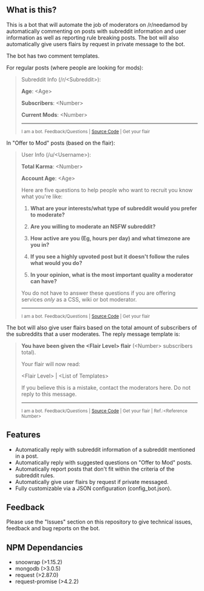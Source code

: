 ## What is this?
This is a bot that will automate the job of moderators on /r/needamod by automatically commenting on posts with subreddit information and user information as well as reporting rule breaking posts. The bot will also automatically give users flairs by request in private message to the bot.

The bot has two comment templates.

For regular posts (where people are looking for mods):

> Subreddit Info (/r/\<Subreddit\>):
>
> **Age**: \<Age\>
>
> **Subscribers**: \<Number\>
>
> **Current Mods**: \<Number\>
>
> ---
>
> <sup>I am a bot. Feedback/Questions | [Source Code](https://github.com/MatthewWid/needamod-bot) | Get your flair</sup>

In "Offer to Mod" posts (based on the flair):

> User Info (/u/\<Username\>):
>
> **Total Karma**: \<Number\>
>
> **Account Age**: \<Age\>
>
> Here are five questions to help people who want to recruit you know what you're like:
>
> 1. **What are your interests/what type of subreddit would you prefer to moderate?**
>
> 2. **Are you willing to moderate an NSFW subreddit?**
>
> 3. **How active are you (Eg, hours per day) and what timezone are you in?**
>
> 4. **If you see a highly upvoted post but it doesn't follow the rules what would you do?**
>
> 5. **In your opinion, what is the most important quality a moderator can have?**
>
> You do not have to answer these questions if you are offering services *only* as a CSS, wiki or bot moderator.
> 
> ---
> <sup>I am a bot. Feedback/Questions | [Source Code](https://github.com/MatthewWid/needamod-bot) | Get your flair</sup>

The bot will also give user flairs based on the total amount of subscribers of the subreddits that a user moderates. The reply message template is:

> **You have been given the \<Flair Level\> flair** (\<Number\> subscribers total).
>
> Your flair will now read:
>
> \<Flair Level\> | \<List of Templates\>
>
> If you believe this is a mistake, contact the moderators here. Do not reply to this message.
>
> ---
>
> <sup>I am a bot. Feedback/Questions | [Source Code](https://github.com/MatthewWid/needamod-bot) | Get your flair | Ref.:\<Reference Number\></sup>

## Features
* Automatically reply with subreddit information of a subreddit mentioned in a post.
* Automatically reply with suggested questions on "Offer to Mod" posts.
* Automatically report posts that don't fit within the criteria of the subreddit rules.
* Automatically give user flairs by request if private messaged.
* Fully customizable via a JSON configuration (config_bot.json).

## Feedback
Please use the "Issues" section on this repository to give technical issues, feedback and bug reports on the bot.

## NPM Dependancies
* snoowrap (>1.15.2)
* mongodb (>3.0.5)
* request (>2.87.0)
* request-promise (>4.2.2)
